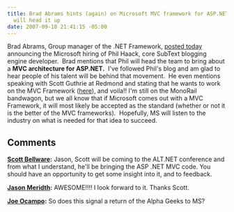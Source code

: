 ```yaml
---
title: Brad Abrams hints (again) on Microsoft MVC framework for ASP.NET and Phil Haack
  will head it up
date: 2007-09-18 21:41:15 -05:00
---
```


Brad Abrams, Group manager of the .NET Framework, [posted today](http://blogs.msdn.com/brada/archive/2007/09/18/phil-haack-joins-the-ranks.aspx) announcing the Microsoft hiring of Phil Haack, core SubText blogging engine developer.  Brad mentions that Phil will head the team to bring about a **MVC architecture for ASP.NET.**  I've followed Phil's blog and am glad to hear people of his talent will be behind that movement.  He even mentions speaking with Scott Guthrie at Redmond and stating that he wants to work on the MVC Framework ([here](http://haacked.com/archive/2007/09/17/why-is-microsoft-removing-my-mvp-status.aspx)), and voila!! I'm still on the MonoRail bandwagon, but we all know that if Microsoft comes out with a MVC Framework, it will most likely be accepted as the standard (whether or not it is the better of the MVC frameworks).  Hopefully, MS will listen to the industry on what is needed for that idea to succeed.

## Comments

**[Scott Bellware](#98 "2007-09-18 23:02:43"):** Jason, Scott will be coming to the ALT.NET conference and from what I understand, he'll be bringing the ASP .NET MVC code. You should have an opportunity to get some insight into it, and to feedback.

**[Jason Meridth](#99 "2007-09-18 23:10:51"):** AWESOME!!!! I look forward to it. Thanks Scott.

**[Joe Ocampo](#100 "2007-09-18 23:19:08"):** So does this signal a return of the Alpha Geeks to MS?
